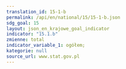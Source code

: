 ```yaml
---
translation_id: 15-1-b
permalink: /api/en/national/15/15-1-b.json
sdg_goal: 15
layout: json_en_krajowe_goal_indicator
indicator: "15.1.b"
zmienne: total
indicator_variable_1: ogółem;
kategorie: null
source_url: www.stat.gov.pl
---
```

